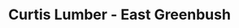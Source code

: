 ---
title: "Curtis Lumber - East Greenbush"
url: /castleton-on-hudson/curtis-lumber-east-greenbush/
shop: doityourself
---